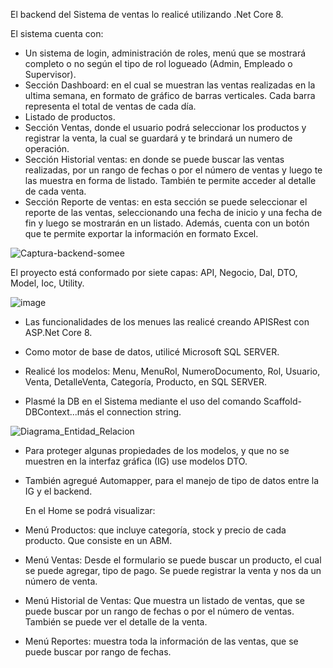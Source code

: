 El backend del Sistema de ventas lo realicé utilizando .Net Core 8. 

El sistema cuenta con:
* Un sistema de login, administración de roles, menú que se mostrará completo o no según el tipo de rol logueado (Admin, Empleado o Supervisor).
* Sección Dashboard: en el cual se muestran las ventas realizadas en la ultima semana, en formato de gráfico de barras verticales. Cada barra representa el total de ventas de cada día.
* Listado de productos.
* Sección Ventas, donde el usuario podrá seleccionar los productos y registrar la venta, la cual se guardará y te brindará un numero de operación.
* Sección Historial ventas: en donde se puede buscar las ventas realizadas, por un rango de fechas o por el número de ventas y luego te las muestra en forma de listado. También te permite acceder al detalle de cada venta.
* Sección Reporte de ventas: en esta sección se puede seleccionar el reporte de las ventas, seleccionando una fecha de inicio y una fecha de fin y luego se mostrarán en un listado. Además, cuenta con un botón que te permite exportar la información en formato Excel.
  


![Captura-backend-somee](https://github.com/MarianelaCortina/SistemaVentasBackend/assets/73797352/d296b481-4821-4ca1-a766-d1e610100b58)



El proyecto está conformado por siete capas: API, Negocio, Dal, DTO, Model, Ioc, Utility.


![image](https://github.com/MarianelaCortina/SistemaVentasBackend/assets/73797352/b2980652-389c-4195-9e0f-a52155a640d8)


* Las funcionalidades de los menues las realicé creando APISRest con ASP.Net Core 8.
  
* Como motor de base de datos, utilicé Microsoft SQL SERVER.
  
* Realicé los modelos: Menu, MenuRol, NumeroDocumento, Rol, Usuario, Venta, DetalleVenta, Categoría, Producto, en SQL SERVER.
  
* Plasmé la DB en el Sistema mediante el uso del comando Scaffold-DBContext...más el connection string.


![Diagrama_Entidad_Relacion](https://github.com/MarianelaCortina/SistemaVentasBackend/assets/73797352/799d7185-5523-4c2f-b465-ae7414640880)


  
* Para proteger algunas propiedades de los modelos, y que no se muestren en la interfaz gráfica (IG) use modelos DTO.

* También agregué Automapper, para el manejo de tipo de datos entre la IG y el backend.

  En el Home se podrá visualizar:
  
- Menú Productos: que incluye categoría, stock y precio de cada producto. Que consiste en un ABM.
  
- Menú Ventas: Desde el formulario se puede buscar un producto, el cual se puede agregar, tipo de pago. Se puede registrar la venta y nos da un número de venta.
  
- Menú Historial de Ventas: Que muestra un listado de ventas, que se puede buscar por un rango de fechas o por el número de ventas. También se puede ver el detalle de la venta.
  
- Menú Reportes: muestra toda la información de las ventas, que se puede buscar por rango de fechas.
